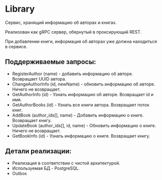 # Library

Сервис, хранящий информацию об авторах и книгах.

Реализован как gRPC сервер, обернутый в проксирующий REST.

При добавлении книги, информация об авторах уже должна находиться в сервисе.

## Поддерживаемые запросы:
* RegisterAuthor (name) - добавить информацию об авторе. Возвращает UUID автора.
* ChangeAuthorInfo (id, newName) - обновить информацию об авторе. Ничего не возвращает.
* GetAuthorInfo (id) - Узнать информацию об авторе. Возвращает id и имя.
* GetAuthorBooks (id) - Узнать все книги автора. Возвращает поток книг.
* AddBook (author_ids[], name) - Добавить информацию о книге. Возвращает книгу.
* UpdateBook (author_ids[], id, name) - Обновить информацию о книге. Ничего не возвращает.
* GetBookInfo (id) - Узнать информацию о книге. Возвращает книгу.

## Детали реализации:
* Реализация в соответствии с чистой архитектурой.
* Используемая БД - PostgreSQL.
* Outbox